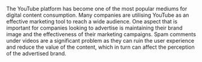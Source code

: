 The YouTube platform has become one of the most popular mediums for digital content consumption. Many companies are utilising YouTube as an effective marketing tool to reach a wide audience. One aspect that is important for companies looking to advertise is maintaining their brand image and the effectiveness of their marketing campaigns. Spam comments under videos are a significant problem as they can ruin the user experience and reduce the value of the content, which in turn can affect the perception of the advertised brand.

